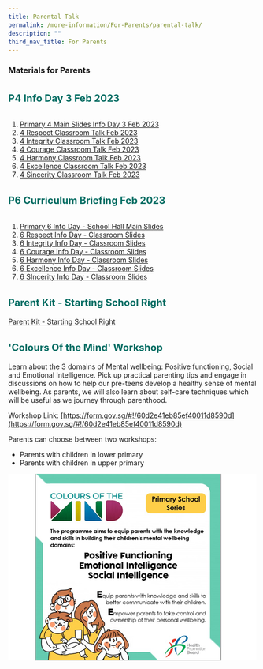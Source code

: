 ```yaml
---
title: Parental Talk
permalink: /more-information/For-Parents/parental-talk/
description: ""
third_nav_title: For Parents
---
```

### **Materials for Parents**

<b style="color:#016C62; font-size:20px; line-height: 3;">P4 Info Day  3 Feb 2023</b><br>
1. [Primary 4 Main Slides Info Day 3 Feb 2023](/files/P4%20Info%20Day%202023_3%20Feb%202023.pdf)
2. [4 Respect Classroom Talk Feb 2023](/files/4R%20FT%20Slides%202023.pdf)
3. [4 Integrity Classroom Talk Feb 2023](/files/4I%20FT%20Slides%202023.pdf)
4. [4 Courage Classroom Talk Feb 2023](/files/4C%20FT%20Slides%202023.pdf)
5. [4 Harmony Classroom Talk Feb 2023](/files/4H%20FT%20Slides%202023.pdf)
6. [4 Excellence Classroom Talk Feb 2023](/files/4E%20FT%20Slides%202023.pdf)
7. [4 Sincerity Classroom Talk Feb 2023](/files/4S%20FT%20Slides%202023.pdf)

<b style="color:#016C62; font-size:20px; line-height: 3;">P6 Curriculum Briefing Feb 2023</b><br>
1. [Primary 6 Info Day - School Hall Main Slides](/files/P6%20Info%20Day%202023_PG&SchWebsite.pdf)
2. [6 Respect Info Day - Classroom Slides](/files/6R%20FT%20Slides%202023_Website.pdf)
3. [6 Integrity Info Day - Classroom Slides](/files/6I%20FT%20Slides%202023_Website.pdf)
4. [6 Courage Info Day - Classroom Slides](/files/6C%20FT%20Slides%202023_Website.pdf)
5. [6 Harmony Info Day - Classroom Slides](/files/6H%20FT%20Slides%202023_Website.pdf)
6. [6 Excellence Info Day - Classroom Slides](/files/6E%20FT%20Slides%202023_Website.pdf)
7. [6 SIncerity Info Day - Classroom Slides](/files/6S%20FT%20Slides%202023_Website.pdf)

<b style="color:#016C62; font-size:20px; line-height: 3;">Parent Kit - Starting School Right</b><br>
[Parent Kit - Starting School Right](/files/Parent%20Kit%20-%20Starting%20School%20Right%20Jan%202020.pdf)

<b style="color:#016C62; font-size:20px; line-height: 3;">'Colours Of the Mind' Workshop</b><br>
Learn about the 3 domains of Mental wellbeing: Positive functioning, Social and Emotional Intelligence. Pick up practical parenting tips and engage in discussions on how to help our pre-teens develop a healthy sense of mental wellbeing. As parents, we will also learn about self-care techniques which will be useful as we journey through parenthood.

Workshop Link: [https://form.gov.sg/#!/60d2e41eb85ef40011d8590d](https://form.gov.sg/#!/60d2e41eb85ef40011d8590d)

Parents can choose between two workshops:
*  Parents with children in lower primary
*  Parents with children in upper primary

![](/images/HPB%20Workshop%20.jpg)